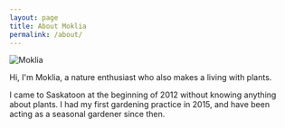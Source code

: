 ```yaml
---
layout: page
title: About Moklia
permalink: /about/
---
```


![Moklia](https://user-images.githubusercontent.com/79727789/150616270-339abc8e-91fc-401d-bd44-3840268557c1.jpeg)

 


Hi, I'm Moklia, a nature enthusiast who also makes a living with plants. 

I came to Saskatoon at the beginning of 2012 without knowing anything about plants. I had my first gardening practice in 2015, and have been acting as a seasonal gardener since then. 
